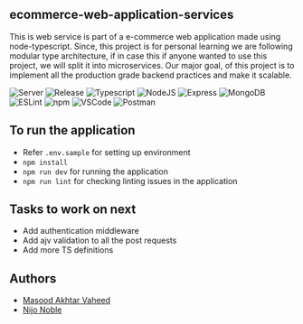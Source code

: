 ## ecommerce-web-application-services

 This is web service is part of a e-commerce web application made using node-typescript.
 Since, this project is for personal learning we are following modular type architecture, if in case this if anyone wanted to use this project, we will split it into microservices.
 Our major goal, of this project is to implement all the production grade backend practices and make it scalable.

 ![Server](https://img.shields.io/badge/Server-Development-green)
 ![Release](https://img.shields.io/badge/Release-v1.0.0-blue)
 ![Typescript](https://img.shields.io/badge/TypeScript-007ACC?style=flat&logo=typescript&logoColor=white)
 ![NodeJS](https://img.shields.io/badge/Node.js-339933?style=flat&logo=nodedotjs&logoColor=white)
 ![Express](https://img.shields.io/badge/Express.js-000000?style=flat&logo=express&logoColor=white)
 ![MongoDB](https://img.shields.io/badge/MongoDB-4EA94B?style=flat&logo=mongodb&logoColor=white)
 ![ESLint](https://img.shields.io/badge/eslint-3A33D1?style=flat&logo=eslint&logoColor=white)
 ![npm](https://img.shields.io/badge/npm-CB3837?style=flat&logo=npm&logoColor=white)
 ![VSCode](https://img.shields.io/badge/VSCode-0078D4?style=flat&logo=visual%20studio%20code&logoColor=white)
 ![Postman](https://img.shields.io/badge/Postman-FF6C37?style=flat&logo=Postman&logoColor=white)

## To run the application

- Refer `.env.sample` for setting up environment
- `npm install`
- `npm run dev` for running the application
- `npm run lint` for checking linting issues in the application

## Tasks to work on next

- Add authentication middleware
- Add ajv validation to all the post requests
- Add more TS definitions

## Authors

- [Masood Akhtar Vaheed](https://github.com/vaheedsk36)
- [Nijo Noble](https://github.com/nijo34)
